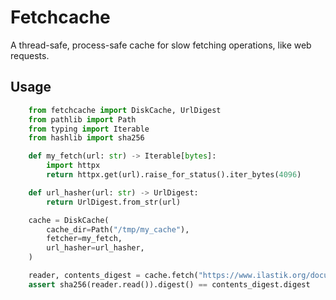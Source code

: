# Fetchcache

A thread-safe, process-safe cache for slow fetching operations, like web requests.

## Usage

```python
    from fetchcache import DiskCache, UrlDigest
    from pathlib import Path
    from typing import Iterable
    from hashlib import sha256

    def my_fetch(url: str) -> Iterable[bytes]:
        import httpx
        return httpx.get(url).raise_for_status().iter_bytes(4096)

    def url_hasher(url: str) -> UrlDigest:
        return UrlDigest.from_str(url)

    cache = DiskCache(
        cache_dir=Path("/tmp/my_cache"),
        fetcher=my_fetch,
        url_hasher=url_hasher,
    )

    reader, contents_digest = cache.fetch("https://www.ilastik.org/documentation/pixelclassification/snapshots/training2.png")
    assert sha256(reader.read()).digest() == contents_digest.digest
```
